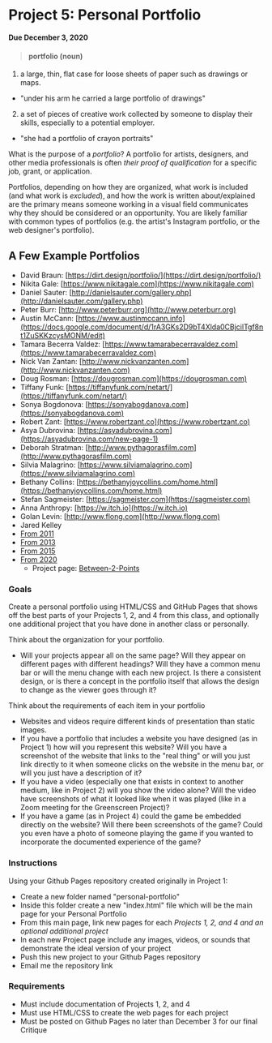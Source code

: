 # Project 5: Personal Portfolio
**Due December 3, 2020**

>#### portfolio (noun)
1. a large, thin, flat case for loose sheets of paper such as drawings or maps.  
 - "under his arm he carried a large portfolio of drawings"  
2. a set of pieces of creative work collected by someone to display their skills, especially to a potential employer.
 - "she had a portfolio of crayon portraits"

What is the purpose of a *portfolio*? A portfolio for artists, designers, and other media professionals is often *their proof of qualification* for a specific job, grant, or application.

Portfolios, depending on how they are organized, what work is included (and what work is *excluded*), and how the work is written about/explained are the primary means someone working in a visual field communicates why they should be considered or an opportunity. You are likely familiar with common types of portfolios (e.g. the artist's Instagram portfolio, or the web designer's portfolio).

## A Few Example Portfolios
- David Braun: [https://dirt.design/portfolio/](https://dirt.design/portfolio/)
- Nikita Gale: [https://www.nikitagale.com](https://www.nikitagale.com)
- Daniel Sauter: [http://danielsauter.com/gallery.php](http://danielsauter.com/gallery.php)
- Peter Burr: [http://www.peterburr.org](http://www.peterburr.org)
- Austin McCann: [https://www.austinmccann.info](https://docs.google.com/document/d/1rA3GKs2D9bT4Xlda0CBjcilTgf8nt1ZuSKKzcysMONM/edit)
- Tamara Becerra Valdez: [https://www.tamarabecerravaldez.com](https://www.tamarabecerravaldez.com)
- Nick Van Zantan: [http://www.nickvanzanten.com](http://www.nickvanzanten.com)
- Doug Rosman: [https://dougrosman.com](https://dougrosman.com)
- Tiffany Funk: [https://tiffanyfunk.com/netart/](https://tiffanyfunk.com/netart/)
- Sonya Bogdonova: [https://sonyabogdanova.com](https://sonyabogdanova.com)
- Robert Zant: [https://www.robertzant.co](https://www.robertzant.co)
- Asya Dubrovina: [https://asyadubrovina.com](https://asyadubrovina.com/new-page-1)
- Deborah Stratman: [http://www.pythagorasfilm.com](http://www.pythagorasfilm.com)
- Silvia Malagrino: [https://www.silviamalagrino.com](https://www.silviamalagrino.com)
- Bethany Collins: [https://bethanyjoycollins.com/home.html](https://bethanyjoycollins.com/home.html)
- Stefan Sagmeister: [https://sagmeister.com](https://sagmeister.com)
- Anna Anthropy: [https://w.itch.io](https://w.itch.io)
- Golan Levin: [http://www.flong.com](http://www.flong.com)
- Jared Kelley
 - [From 2011](http://web.archive.org/web/20110202204317/http://jaredckelley.com/)
 - [From 2013](http://web.archive.org/web/20140105201045/http://jaredckelley.com/f12/)
 - [From 2015](http://web.archive.org/web/20151120014134/http://jaredckelley.com/)
 - [From 2020](http://jaredckelley.com)
   - Project page: [Between-2-Points](http://jaredckelley.com/between-2-points)

### Goals

Create a personal portfolio using HTML/CSS and GitHub Pages that shows off the best parts of your Projects 1, 2, and 4 from this class, and optionally one additional project that you have done in another class or personally.

Think about the organization for your portfolio.
- Will your projects appear all on the same page? Will they appear on different pages with different headings? Will they have a common menu bar or will the menu change with each new project. Is there a consistent design, or is there a concept in the portfolio itself that allows the design to change as the viewer goes through it?

Think about the requirements of each item in your portfolio
- Websites and videos require different kinds of presentation than static images.
- If you have a portfolio that includes a website you have designed (as in Project 1) how will you represent this website? Will you have a screenshot of the website that links to the "real thing" or will you just link directly to it when someone clicks on the website in the menu bar, or will you just have a description of it?
- If you have a video (especially one that exists in context to another medium, like in Project 2) will you show the video alone? Will the video have screenshots of what it looked like when it was played (like in a Zoom meeting for the Greenscreen Project)?
- If you have a game (as in Project 4) could the game be embedded directly on the website? Will there been screenshots of the game? Could you even have a photo of someone playing the game if you wanted to incorporate the documented experience of the game?

### Instructions

Using your Github Pages repository created originally in Project 1:
- Create a new folder named "personal-portfolio"
- Inside this folder create a new "index.html" file which will be the main page for your Personal Portfolio
- From this main page, link new pages for each *Projects 1, 2, and 4 and an optional additional project*
- In each new Project page include any images, videos, or sounds that demonstrate the ideal version of your project
- Push this new project to your Github Pages repository
- Email me the repository link

### Requirements

- Must include documentation of Projects 1, 2, and 4
- Must use HTML/CSS to create the web pages for each project
- Must be posted on Github Pages no later than December 3 for our final Critique

